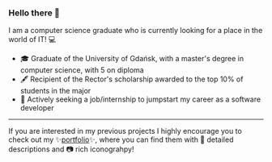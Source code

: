### Hello there 👋

I am a computer science graduate who is currently looking for a place in the world of IT! 💻

- 🎓 Graduate of the University of Gdańsk, with a master's degree in computer science, with 5 on diploma
- 🖋 Recipient of the Rector's scholarship awarded to the top 10% of students in the major
- 🔎 Actively seeking a job/internship to jumpstart my career as a software developer

<hr>

If you are interested in my previous projects I highly encourage you to check out my ✨[portfolio](https://github.com/Ave44/Portfolio)✨, where you can find them with 📜 detailed descriptions and 📷 rich iconograhpy!
<!--
✨ magic.init() ✨
-->
